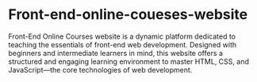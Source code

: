 # Front-end-online-coueses-website
 Front-End Online Courses website is a dynamic platform dedicated to teaching the essentials of front-end web development. Designed with beginners and intermediate learners in mind, this website offers a structured and engaging learning environment to master HTML, CSS, and JavaScript—the core technologies of web development.
